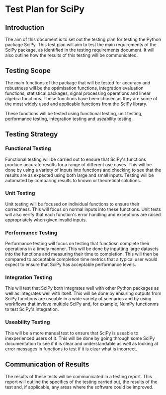 # Test Plan for SciPy

## Introduction

The aim of this document is to set out the testing plan for testing the Python package SciPy. This test plan will aim to test the main requirements of the SciPy package, as identified in the testing requirements document. It will also outline how the results of this testing will be communicated.

## Testing Scope

The main functions of the package that will be tested for accuracy and robustness will be the optimisation functions, integration evaluation functions, statistical packages, signal processing operations and linear algebra functions. These functions have been chosen as they are some of the most widely used and applicable functions from the SciPy library.

These functions will be tested using functional testing, unit testing, performance testing, integration testing and useability testing.

## Testing Strategy

### Functional Testing

Functional testing will be carried out to ensure that SciPy's functions produce accurate results for a range of different use cases. This will be done by using a variety of inputs into functions and checking to see that the results are as expected using both large and small inputs. Testing will be automated by comparing results to known or theoretical solutions.

### Unit Testing

Unit testing will be focused on individual functions to ensure their correctness. This will focus on normal inputs into these functions. Unit tests will also verify that each function's error handling and exceptions are raised appropriately when given invalid inputs.

### Performance Testing

Performance testing will focus on testing that functiosn complete their operations in a timely manner. This will be done by inputting large datasets into the functions and measuring their time to completion. This will then be compared to acceptable completion time metrics that a typical user would expect to ensure that SciPy has acceptable performance levels.  

### Integration Testing

This will test that SciPy both integrates well with other Python packages as well as integrates well with itself. This will be done by ensuring outputs from SciPy functions are useable in a wide variety of scenarios and by using workflows that invlove multiple SciPy and, for example, NumPy functionms to test SciPy's integration.

### Useability Testing

This will be a more manual test to ensure that SciPy is useable to inexperienced users of it. This will be done by going through some SciPy documentation to see if it is clear and understandable as well as looking at error messages in functions to test if it is clear what is incorrect.

## Communication of Results

The results of these tests will be communicated in a testing report. This report will outline the specifics of the testing carried out, the results of the test and, if applicable, any areas where the software could be improved.
